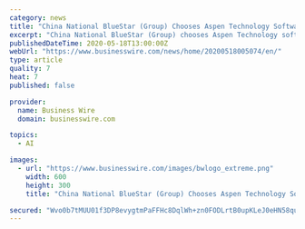 ```yaml
---
category: news
title: "China National BlueStar (Group) Chooses Aspen Technology Software to Accelerate Digitalization via Embedded Artificial Intelligence"
excerpt: "China National BlueStar (Group) chooses Aspen Technology software to accelerate digitalization via embedded artificial intelligence."
publishedDateTime: 2020-05-18T13:00:00Z
webUrl: "https://www.businesswire.com/news/home/20200518005074/en/"
type: article
quality: 7
heat: 7
published: false

provider:
  name: Business Wire
  domain: businesswire.com

topics:
  - AI

images:
  - url: "https://www.businesswire.com/images/bwlogo_extreme.png"
    width: 600
    height: 300
    title: "China National BlueStar (Group) Chooses Aspen Technology Software to Accelerate Digitalization via Embedded Artificial Intelligence"

secured: "Wvo0b7tMUU01f3DP8evygtmPaFFHc8DqlWh+zn0FODLrtB0upKLeJ0eHN58quSn1EKKQxLvRvlOT3SFyd/5fMv1ZMe1vxCeaEsa39+Oeo92DFnAsfg7S0XtYXRosqL/LOLyPSQUM6cepTVZu44VTLXYNsmMRnQK9ji30VIHr02e0+/TnKTXCxyrK7C1+NihwLNnEMp/mZDrDTzLjwXucvEnpJVzAKRH8tNtgvVKDXq8PA0ACLqcwQdsd/V1qV4WTXzjfE+7/TJ3GDxPybGVpPUok5XCgLZzWDcQWbtQE/VDPwSG50/Y9/RUPsJ+9KF8ltg3LOVy3mCD0D6BcBajRtPta26UXgq1fOpNyXVOTEceX6Fp5/USFFIf1NCuzXjEp0+ImcsWRnj3Q9maobWGkyP90+pp2B9f6lmDpeu7aa6yN8ivwgJuUTzoolFed8mkHf+LoJnLlZs7IN/HAzvPwl93G7XRDTbPUbBqauGcIjF8=;IrbGOFQXrETfbotFGIuJWw=="
---
```


